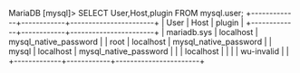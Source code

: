 MariaDB [mysql]> SELECT User,Host,plugin FROM mysql.user;
+-------------+------------+-----------------------+
| User        | Host       | plugin                |
+-------------+------------+-----------------------+
| mariadb.sys | localhost  | mysql_native_password |
| root        | localhost  | mysql_native_password |
| mysql       | localhost  | mysql_native_password |
|             | localhost  |                       |
|             | wu-invalid |                       |
+-------------+------------+-----------------------+
 
